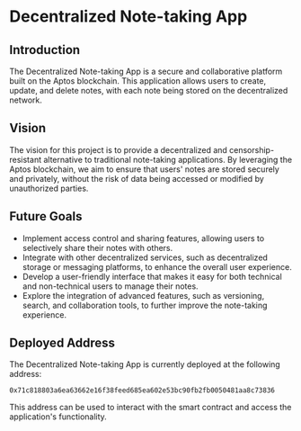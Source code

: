 # Decentralized Note-taking App

## Introduction
The Decentralized Note-taking App is a secure and collaborative platform built on the Aptos blockchain. This application allows users to create, update, and delete notes, with each note being stored on the decentralized network.

## Vision
The vision for this project is to provide a decentralized and censorship-resistant alternative to traditional note-taking applications. By leveraging the Aptos blockchain, we aim to ensure that users' notes are stored securely and privately, without the risk of data being accessed or modified by unauthorized parties.

## Future Goals
- Implement access control and sharing features, allowing users to selectively share their notes with others.
- Integrate with other decentralized services, such as decentralized storage or messaging platforms, to enhance the overall user experience.
- Develop a user-friendly interface that makes it easy for both technical and non-technical users to manage their notes.
- Explore the integration of advanced features, such as versioning, search, and collaboration tools, to further improve the note-taking experience.

## Deployed Address
The Decentralized Note-taking App is currently deployed at the following address:

`0x71c818803a6ea63662e16f38feed685ea602e53bc90fb2fb0050481aa8c73836`

This address can be used to interact with the smart contract and access the application's functionality.
